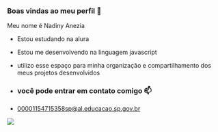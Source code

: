 ### Boas vindas ao meu perfil 🖤

Meu nome é Nadiny Anezia 

- Estou estudando na alura
- Estou me desenvolvendo na linguagem javascript
- utilizo esse espaço para minha organização e compartilhamento dos meus projetos desenvolvidos

- ### você pode entrar em contato comigo 📫

- 00001154715358sp@al.educacao.sp.gov.br

![](https://media1.tenor.com/m/XAabbheOS24AAAAC/goma-happy.gif)
